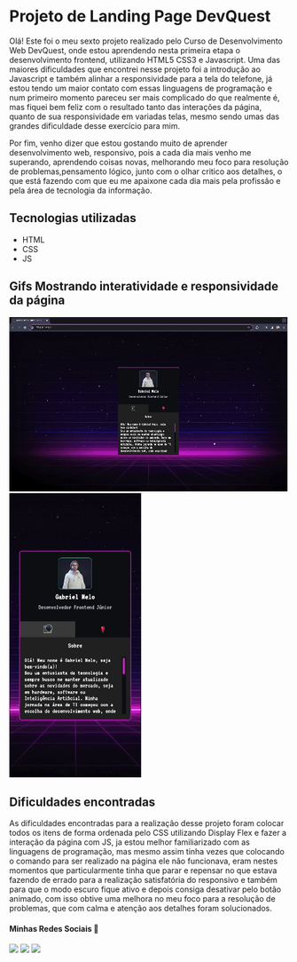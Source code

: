 # Projeto de Landing Page DevQuest
Olá! Este foi o meu sexto projeto realizado pelo Curso de Desenvolvimento Web DevQuest, onde estou aprendendo nesta primeira etapa o desenvolvimento frontend, utilizando HTML5 CSS3 e Javascript. Uma das maiores dificuldades que encontrei nesse projeto foi a introdução ao Javascript e também alinhar a responsividade para a tela do telefone, já estou tendo um maior contato com essas linguagens de programação e num primeiro momento pareceu ser mais complicado do que realmente é, mas fiquei bem feliz com o resultado tanto das interações da página, quanto de sua responsividade em variadas telas, mesmo sendo umas das grandes dificuldade desse exercício para mim.

Por fim, venho dizer que estou gostando muito de aprender desenvolvimento web, responsivo, pois a cada dia mais venho me superando, aprendendo coisas novas, melhorando meu foco para resolução de problemas,pensamento lógico, junto com o olhar critico aos detalhes, o que está fazendo com que eu me apaixone cada dia mais pela profissão e pela área de tecnologia da informação.

## Tecnologias utilizadas
- HTML
- CSS
- JS

## Gifs Mostrando interatividade e responsividade da página
<img src="./gifs/gif-tela.gif" alt="Gif do projeto de landing page tela notebook">

<img src="./gifs/gif-responsivo.gif" alt="Gif do projeto de landing page tela de telefone">

## Dificuldades encontradas
As dificuldades encontradas para a realização desse projeto foram colocar todos os itens de forma ordenada pelo CSS utilizando Display Flex e fazer a interação da página com JS, ja estou melhor familiarizado com as linguagens de programação, mas mesmo assim tinha vezes que colocando o comando para ser realizado na página ele não funcionava, eram nestes momentos que particularmente tinha que parar e repensar no que estava fazendo de errado para a realização satisfatória do responsivo e também para que o modo escuro fique ativo e depois consiga desativar pelo botão animado, com isso obtive uma melhora no meu foco para a resolução de problemas, que com calma e atenção aos detalhes foram solucionados.


 #### Minhas Redes Sociais 📱
 
<div> 
  <a href="https://instagram.com/gmelo_0" target="_blank"><img src="https://img.shields.io/badge/-Instagram-%23E4405F?style=for-the-badge&logo=instagram&logoColor=white" target="_blank"></a>
   <a href="https://br.linkedin.com/in/gabriel-melo-11675a260?trk=profile-badge" target="_blank"><img src="https://img.shields.io/badge/-LinkedIn-%230077B5?style=for-the-badge&logo=linkedin&logoColor=white" target="_blank"></a>
<a href = "mailto:gmelo.da.silva96@gmail.com"><img src="https://img.shields.io/badge/-Gmail-%23333?style=for-the-badge&logo=gmail&logoColor=white" target="_blank"></a> 
</div>